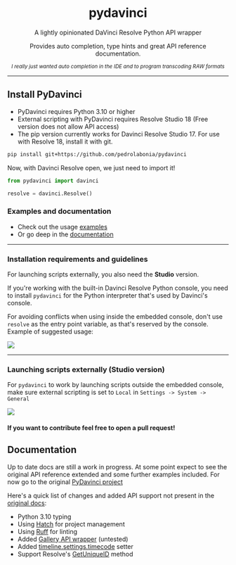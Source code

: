 <h1 align='center'>pydavinci</h1>

<p align='center'>A lightly opinionated DaVinci Resolve Python API wrapper</p>

<p align='center'>Provides auto completion, type hints and great API reference documentation.</p>

<p align='center'><sup><i align='center'>I really just wanted auto completion in the IDE and to program transcoding RAW formats</i></sup></p>

---

## Install PyDavinci

- PyDavinci requires Python 3.10 or higher
- External scripting with PyDavinci requires Resolve Studio 18 (Free version does not allow API access)
- The pip version currently works for Davinci Resolve Studio 17. For use with Resolve 18, install it with git.

```bash
pip install git+https://github.com/pedrolabonia/pydavinci
```

Now, with Davinci Resolve open, we just need to import it!

```python
from pydavinci import davinci

resolve = davinci.Resolve()
```

### Examples and documentation

- Check out the usage [examples](https://pedrolabonia.github.io/pydavinci/examples/premiereproxies/)
- Or go deep in the [documentation](https://pedrolabonia.github.io/pydavinci/resolve/)

---

### Installation requirements and guidelines

For launching scripts externally, you also need the __Studio__ version.

If you're working with the built-in Davinci Resolve Python console, you need to install ``pydavinci`` for the Python interpreter that's used by Davinci's console.

For avoiding conflicts when using inside the embedded console, don't use `resolve` as the entry point variable, as that's reserved by the console. Example of suggested usage:

<img src=https://user-images.githubusercontent.com/4316044/164998485-8a4e6fa7-3f8c-436c-b9ab-43350a3e6766.png />

---

### Launching scripts externally (Studio version)


For `pydavinci` to work by launching scripts outside the embedded console, make sure external scripting is set to `Local` in `Settings -> System -> General`

<img src=https://user-images.githubusercontent.com/4316044/164954498-de350d02-0458-478d-a766-6404b7a8a75b.png />

#### If you want to contribute feel free to open a pull request!

## Documentation
Up to date docs are still a work in progress. At some point expect to see the original API reference extended and some further examples included. For now go to the original [PyDavinci project](https://github.com/pedrolabonia/pydavinci)

Here's a quick list of changes and added API support not present in the [original docs](https://pedrolabonia.github.io/pydavinci/resolve/):

- Python 3.10 typing
- Using [Hatch](https://hatch.pypa.io/latest/) for project management
- Using [Ruff](https://github.com/charliermarsh/ruff) for linting
- Added [Gallery API wrapper](https://github.com/in03/pydavinci/commit/10e7be6b4a4f538c2dec948857a7e3b1af9181a0) (untested)
- Added [timeline.settings.timecode](https://github.com/in03/pydavinci/commit/67bb10f07414df040c511ff781cacd5c1d2eda4c) setter
- Support Resolve's [GetUniqueID](https://github.com/in03/pydavinci/commit/f7520595a3708a0ca2b64a151de014c9b61b7318) method




